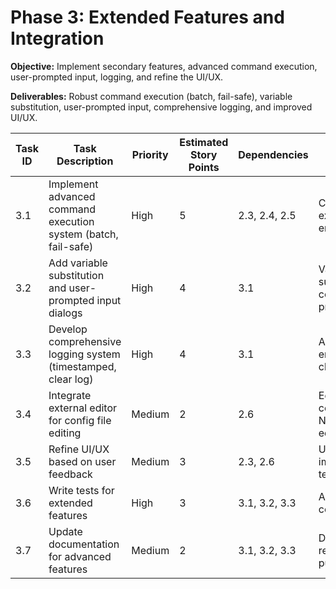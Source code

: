 
# Phase 3: Extended Features and Integration

**Objective:** Implement secondary features, advanced command execution, user-prompted input, logging, and refine the UI/UX.

**Deliverables:** Robust command execution (batch, fail-safe), variable substitution, user-prompted input, comprehensive logging, and improved UI/UX.

| Task ID | Task Description                                              | Priority | Estimated Story Points | Dependencies         | Acceptance Criteria                                      |
|---------|--------------------------------------------------------------|----------|-----------------------|----------------------|----------------------------------------------------------|
| 3.1     | Implement advanced command execution system (batch, fail-safe)| High     | 5                     | 2.3, 2.4, 2.5        | Commands execute reliably, errors logged                 |
| 3.2     | Add variable substitution and user-prompted input dialogs     | High     | 4                     | 3.1                  | Variables substituted in commands, prompts work          |
| 3.3     | Develop comprehensive logging system (timestamped, clear log) | High     | 4                     | 3.1                  | All executions and errors logged, clear log available    |
| 3.4     | Integrate external editor for config file editing             | Medium   | 2                     | 2.6                  | Edit button opens config in Notepad++/default editor     |
| 3.5     | Refine UI/UX based on user feedback                           | Medium   | 3                     | 2.3, 2.6             | UI improvements implemented and tested                   |
| 3.6     | Write tests for extended features                             | High     | 3                     | 3.1, 3.2, 3.3        | All tests pass, coverage >80%                            |
| 3.7     | Update documentation for advanced features                    | Medium   | 2                     | 3.1, 3.2, 3.3        | Documentation reviewed and published                     |
